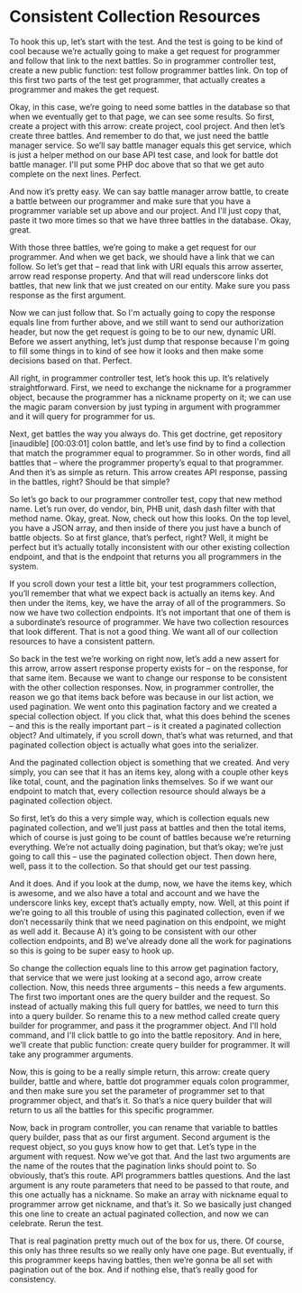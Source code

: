 # Consistent Collection Resources

To hook this up, let’s start with the test. And the test is going to be kind of cool because we’re actually going to make a get request for programmer and follow that link to the next battles. So in programmer controller test, create a new public function: test follow programmer battles link. On top of this first two parts of the test get programmer, that actually creates a programmer and makes the get request.

Okay, in this case, we’re going to need some battles in the database so that when we eventually get to that page, we can see some results. So first, create a project with this arrow: create project, cool project. And then let’s create three battles. And remember to do that, we just need the battle manager service. So we’ll say battle manager equals this get service, which is just a helper method on our base API test case, and look for battle dot battle manager. I'll put some PHP doc above that so that we get auto complete on the next lines. Perfect.

And now it’s pretty easy. We can say battle manager arrow battle, to create a battle between our programmer and make sure that you have a programmer variable set up above and our project. And I'll just copy that, paste it two more times so that we have three battles in the database. Okay, great.

With those three battles, we’re going to make a get request for our programmer. And when we get back, we should have a link that we can follow. So let’s get that – read that link with URI equals this arrow asserter, arrow read response property. And that will read underscore links dot battles, that new link that we just created on our entity. Make sure you pass response as the first argument.

Now we can just follow that. So I'm actually going to copy the response equals line from further above, and we still want to send our authorization header, but now the get request is going to be to our new, dynamic URI. Before we assert anything, let’s just dump that response because I'm going to fill some things in to kind of see how it looks and then make some decisions based on that. Perfect.

All right, in programmer controller test, let’s hook this up. It’s relatively straightforward. First, we need to exchange the nickname for a programmer object, because the programmer has a nickname property on it; we can use the magic param conversion by just typing in argument with programmer and it will query for programmer for us. 

Next, get battles the way you always do. This get doctrine, get repository [inaudible] [00:03:01] colon battle, and let’s use find by to find a collection that match the programmer equal to programmer. So in other words, find all battles that – where the programmer property’s equal to that programmer. And then it’s as simple as return. This arrow creates API response, passing in the battles, right? Should be that simple?

So let’s go back to our programmer controller test, copy that new method name. Let’s run over, do vendor, bin, PHB unit, dash dash filter with that method name. Okay, great. Now, check out how this looks. On the top level, you have a JSON array, and then inside of there you just have a bunch of battle objects. So at first glance, that’s perfect, right? Well, it might be perfect but it’s actually totally inconsistent with our other existing collection endpoint, and that is the endpoint that returns you all programmers in the system.

If you scroll down your test a little bit, your test programmers collection, you’ll remember that what we expect back is actually an items key. And then under the items, key, we have the array of all of the programmers. So now we have two collection endpoints. It’s not important that one of them is a subordinate’s resource of programmer. We have two collection resources that look different. That is not a good thing. We want all of our collection resources to have a consistent pattern.

So back in the test we’re working on right now, let’s add a new assert for this arrow, arrow assert response property exists for – on the response, for that same item. Because we want to change our response to be consistent with the other collection responses. Now, in programmer controller, the reason we go that items back before was because in our list action, we used pagination. We went onto this pagination factory and we created a special collection object. If you click that, what this does behind the scenes – and this is the really important part – is it created a paginated collection object? And ultimately, if you scroll down, that’s what was returned, and that paginated collection object is actually what goes into the serializer.

And the paginated collection object is something that we created. And very simply, you can see that it has an items key, along with a couple other keys like total, count, and the pagination links themselves. So if we want our endpoint to match that, every collection resource should always be a paginated collection object.

So first, let’s do this a very simple way, which is collection equals new paginated collection, and we’ll just pass at battles and then the total items, which of course is just going to be count of battles because we’re returning everything. We’re not actually doing pagination, but that’s okay; we’re just going to call this – use the paginated collection object. Then down here, well, pass it to the collection. So that should get our test passing.

And it does. And if you look at the dump, now, we have the items key, which is awesome, and we also have a total and account and we have the underscore links key, except that’s actually empty, now. Well, at this point if we’re going to all this trouble of using this paginated collection, even if we don’t necessarily think that we need pagination on this endpoint, we might as well add it. Because A) it’s going to be consistent with our other collection endpoints, and B) we’ve already done all the work for paginations so this is going to be super easy to hook up.

So change the collection equals line to this arrow get pagination factory, that service that we were just looking at a second ago, arrow create collection. Now, this needs three arguments – this needs a few arguments. The first two important ones are the query builder and the request. So instead of actually making this full query for battles, we need to turn this into a query builder. So rename this to a new method called create query builder for programmer, and pass it the programmer object. And I'll hold command, and I'll click battle to go into the battle repository. And in here, we’ll create that public function: create query builder for programmer. It will take any programmer arguments.

Now, this is going to be a really simple return, this arrow: create query builder, battle and where, battle dot programmer equals colon programmer, and then make sure you set the parameter of programmer set to that programmer object, and that’s it. So that’s a nice query builder that will return to us all the battles for this specific programmer.

Now, back in program controller, you can rename that variable to battles query builder, pass that as our first argument. Second argument is the request object, so you guys know how to get that. Let’s type in the argument with request. Now we’ve got that. And the last two arguments are the name of the routes that the pagination links should point to. So obviously, that’s this route. API programmers battles questions. And the last argument is any route parameters that need to be passed to that route, and this one actually has a nickname. So make an array with nickname equal to programmer arrow get nickname, and that’s it. So we basically just changed this one line to create an actual paginated collection, and now we can celebrate. Rerun the test.

That is real pagination pretty much out of the box for us, there. Of course, this only has three results so we really only have one page. But eventually, if this programmer keeps having battles, then we’re gonna be all set with pagination out of the box. And if nothing else, that’s really good for consistency.
